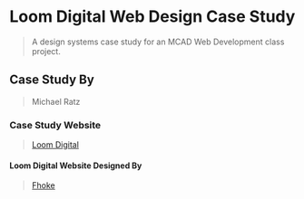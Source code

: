 # Loom Digital Web Design Case Study

> A design systems case study for an MCAD Web Development class project. 

## Case Study By 

> Michael Ratz

### Case Study Website

> [Loom Digital](https://www.loomdigital.co.uk/)

#### Loom Digital Website Designed By

> [Fhoke](https://www.fhoke.com/)

